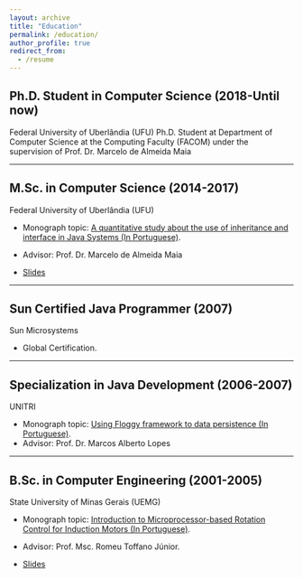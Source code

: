 ```yaml
---
layout: archive
title: "Education"
permalink: /education/
author_profile: true
redirect_from:
  - /resume
---
```


Ph.D. Student in Computer Science (2018-Until now)
---

Federal University of Uberlândia (UFU)
Ph.D. Student at Department of Computer Science at the Computing Faculty (FACOM) under the supervision of Prof. Dr. Marcelo de Almeida Maia

--- 

M.Sc. in Computer Science (2014-2017)
---

Federal University of Uberlândia (UFU)

- Monograph topic: [A quantitative study about the use of inheritance and interface in Java Systems (In Portuguese)](https://carloseduardoxp.github.io/files/msc-monograph.pdf).
- Advisor: Prof. Dr. Marcelo de Almeida Maia

- [Slides](https://carloseduardoxp.github.io/files/msc-slides.pdf)

--- 

Sun Certified Java Programmer (2007)
---

Sun Microsystems
- Global Certification.

---

Specialization in Java Development (2006-2007)
---

UNITRI

- Monograph topic: [Using Floggy framework to data persistence (In Portuguese)](https://carloseduardoxp.github.io/files/specialization-finalwork.pdf).
- Advisor: Prof. Dr. Marcos Alberto Lopes

--- 


B.Sc. in Computer Engineering (2001-2005)
---

State University of Minas Gerais (UEMG)

- Monograph topic: [Introduction to Microprocessor-based Rotation Control for Induction Motors (In Portuguese)](https://carloseduardoxp.github.io/files/Bcc-monograph.pdf).
- Advisor: Prof. Msc. Romeu Toffano Júnior.



- [Slides](https://carloseduardoxp.github.io/files/Bcc-slides.pdf)

